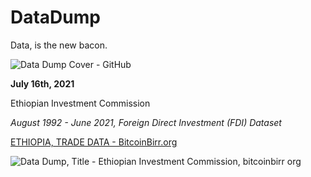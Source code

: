 # DataDump

Data, is the new bacon.

![Data Dump Cover - GitHub](https://user-images.githubusercontent.com/87287532/126027186-25f91ce0-6e74-4a4f-9aa3-d6ebe006b6f3.jpg)

**July 16th, 2021**

Ethiopian Investment Commission

*August 1992 - June 2021, Foreign Direct Investment (FDI) Dataset*

[ETHIOPIA, TRADE DATA - BitcoinBirr.org](https://drive.google.com/drive/folders/1plR-vDXQQjONAxn-Lh2QZ4_3QSrrIK7I?usp=sharing)

![Data Dump, Title - Ethiopian Investment Commission, bitcoinbirr org](https://user-images.githubusercontent.com/87287532/126027506-3bb10e0b-ddb0-435d-89a0-7b344ddebd98.jpg)
